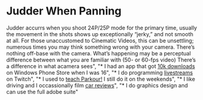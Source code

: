 # Judder When Panning
Judder accurrs when you shoot 24P/25P mode for the primary time,  usually the movement in the shots shows up exceptionally “jerky,” and not smooth at all. For those unaccustomed to Cinematic Videos, this can be unsettling; numerous times you may think something wrong with your camera. There’s nothing off-base with the camera. What’s happening may be a perceptual difference between what you are familiar with (50- or 60-fps video)  There’s a difference in what acamera  sees",
  "* I had an app that got [10k downloads](/blog/photosec) on Windows Phone Store when I was 16",
  "* I do programming [livestreams](https://www.youtube.com/watch?v=WfyQF2xyAHE&list=PLNkfllcUq3AkdeD4Aqp_Z2AIGyyF00_d8&index=124) on Twitch",
  "* I used to [teach Parkour!](https://www.instagram.com/p/BwzzN5VAK0_/?igshid=1x1mbmak9br4q) I still do it on the weekends",
  "* I like driving and I occassionally film [car reviews](https://youtu.be/mswvOEI1XiA)",
  "* I do graphics design and can use the full adobe suite"
